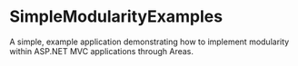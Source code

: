 # SimpleModularityExamples
A simple, example application demonstrating how to implement modularity within ASP.NET MVC applications through Areas.
